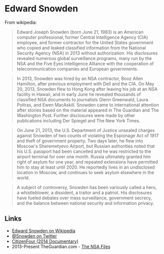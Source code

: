 
# Edward Snowden

From wikipedia:

> Edward Joseph Snowden (born June 21, 1983) is an American computer professional, former Central Intelligence Agency (CIA) employee, and former contractor for the United States government who copied and leaked classified information from the National Security Agency (NSA) in 2013 without authorization. His disclosures revealed numerous global surveillance programs, many run by the NSA and the Five Eyes Intelligence Alliance with the cooperation of telecommunication companies and European governments.

> In 2013, Snowden was hired by an NSA contractor, Booz Allen Hamilton, after previous employment with Dell and the CIA. On May 20, 2013, Snowden flew to Hong Kong after leaving his job at an NSA facility in Hawaii, and in early June he revealed thousands of classified NSA documents to journalists Glenn Greenwald, Laura Poitras, and Ewen MacAskill. Snowden came to international attention after stories based on the material appeared in The Guardian and The Washington Post. Further disclosures were made by other publications including Der Spiegel and The New York Times.

> On June 21, 2013, the U.S. Department of Justice unsealed charges against Snowden of two counts of violating the Espionage Act of 1917 and theft of government property. Two days later, he flew into Moscow's Sheremetyevo Airport, but Russian authorities noted that his U.S. passport had been cancelled and he was restricted to the airport terminal for over one month. Russia ultimately granted him right of asylum for one year, and repeated extensions have permitted him to stay at least until 2020. He reportedly lives in an undisclosed location in Moscow, and continues to seek asylum elsewhere in the world.

> A subject of controversy, Snowden has been variously called a hero, a whistleblower, a dissident, a traitor and a patriot. His disclosures have fueled debates over mass surveillance, government secrecy, and the balance between national security and information privacy.

## Links

* [Edward Snowden on Wikipedia](https://en.wikipedia.org/wiki/Edward_Snowden)
* [@Snowden on Twitter](https://twitter.com/Snowden)
* [CitizenFour (2014 Documentary)](http://watchdocumentaries.com/citizenfour/)
* 2013-Present TheGuardian.com - [The NSA Files](https://www.theguardian.com/us-news/the-nsa-files)
